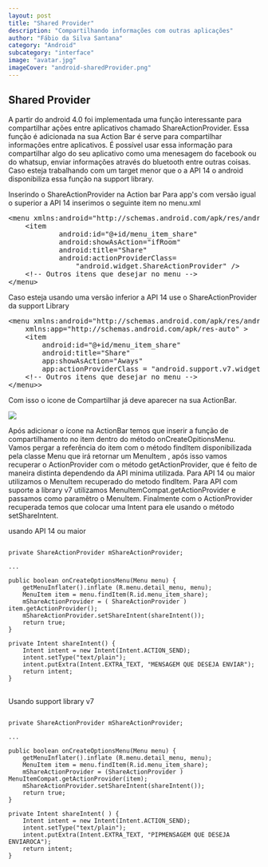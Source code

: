 ```yaml
---
layout: post
title: "Shared Provider"
description: "Compartilhando informações com outras aplicações"
author: "Fábio da Silva Santana"
category: "Android"
subcategory: "interface"
image: "avatar.jpg"
imageCover: "android-sharedProvider.png"
---
```


<h2>Shared Provider</h2>
<p> A partir do android 4.0 foi implementada uma função interessante para compartilhar ações entre aplicativos chamado ShareActionProvider. Essa função é adicionada na sua Action Bar é serve para compartilhar informações entre aplicativos. É possível usar essa informação para compartilhar algo do seu aplicativo como uma menesagem do facebook ou do whatsup, enviar informações através do bluetooth entre outras coisas. 
Caso esteja trabalhando com um target menor que o a API 14 o android disponibiliza essa função na support library.</p>
 
<p>Inserindo o ShareActionProvider na Action bar Para app's com versão igual o superior a API 14 inserimos o seguinte item no menu.xml </p>
<?prettify lang=html linenums=true?>
<pre class="prettyprint language-xml" >
&lt;menu xmlns:android="http://schemas.android.com/apk/res/android"&gt; 
    &lt;item 
            android:id="@+id/menu_item_share" 
            android:showAsAction="ifRoom" 
            android:title="Share" 
            android:actionProviderClass= 
                "android.widget.ShareActionProvider" /&gt;
    &lt;!-- Outros itens que desejar no menu --&gt;
&lt;/menu&gt;
</pre>
<p> Caso esteja usando uma versão inferior a API 14 use o ShareActionProvider da support Library </p>

<?prettify lang=html linenums=true?>
<pre class="prettyprint language-xml" >
&lt;menu xmlns:android="http://schemas.android.com/apk/res/android" 
    xmlns:app="http://schemas.android.com/apk/res-auto" &gt;
    &lt;item 
        android:id="@+id/menu_item_share" 
        android:title="Share" 
        app:showAsAction="Aways" 
        app:actionProviderClass = "android.support.v7.widget.ShareActionProvider" /&gt; 
    &lt;!-- Outros itens que desejar no menu --&gt; 
&lt;/menu>&gt;
</pre>

<p>Com isso o icone de Compartilhar já deve aparecer na sua ActionBar.</p>

<!--imagem celular -->
<img class="responsive-img" src="{{site.url}}/img/android-sharedProvider.png">

<p>Após adicionar o ícone na ActionBar temos que inserir a função de compartilhamento no item dentro do método onCreateOpitionsMenu. Vamos pergar a referência do item com o método findItem disponibilizada pela classe Menu que irá retornar um MenuItem , após isso vamos recuperar o ActionProvider com o método getActionProvider, que é feito de maneira distinta dependendo da API minima utilizada. Para API 14 ou maior utilizamos o MenuItem recuperado do metodo findItem. Para API com suporte a library v7 utilizamos  MenuItemCompat.getActionProvider e passamos como paramêtro o MenuItem. Finalmente com o ActionProvider recuperada temos que colocar uma Intent para ele usando o método setShareIntent.</p>

<p> usando API 14 ou maior </p>

<?prettify lang=java linenums=true?>
<pre class="prettyprint">
<code class="language-java">
private ShareActionProvider mShareActionProvider; 
 
... 
 
public boolean onCreateOptionsMenu(Menu menu) { 
    getMenuInflater().inflate (R.menu.detail_menu, menu); 
    MenuItem item = menu.findItem(R.id.menu_item_share); 
    mShareActionProvider = ( ShareActionProvider ) item.getActionProvider(); 
    mShareActionProvider.setShareIntent(shareIntent());  
    return true; 
} 
 
private Intent shareIntent() { 
    Intent intent = new Intent(Intent.ACTION_SEND); 
    intent.setType("text/plain"); 
    intent.putExtra(Intent.EXTRA_TEXT, "MENSAGEM QUE DESEJA ENVIAR"); 
    return intent; 
} 
</code>
</pre>

<p> Usando support library v7 </p>

<?prettify lang=java linenums=true?>
<pre class="prettyprint">
<code class="language-java">
private ShareActionProvider mShareActionProvider; 
 
... 
 
public boolean onCreateOptionsMenu(Menu menu) { 
    getMenuInflater().inflate (R.menu.detail_menu, menu); 
    MenuItem item = menu.findItem(R.id.menu_item_share); 
    mShareActionProvider = (ShareActionProvider ) MenuItemCompat.getActionProvider(item); 
    mShareActionProvider.setShareIntent(shareIntent());  
    return true; 
} 
 
private Intent shareIntent( ) { 
    Intent intent = new Intent(Intent.ACTION_SEND); 
    intent.setType("text/plain"); 
    intent.putExtra(Intent.EXTRA_TEXT, "PIPMENSAGEM QUE DESEJA ENVIAROCA"); 
    return intent; 
} 
</code>
</pre>


